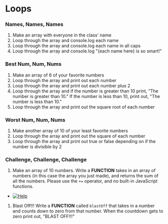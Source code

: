 # Loops

### Names, Names, Names 
1. Make an array with everyone in the class' name
1. Loop through the array and console.log each name
1. Loop through the array and console.log each name in all caps
1. Loop through the array and console.log "{each name here} is so smart!"

### Best Num, Num, Nums
1. Make an array of 6 of your favorite numbers
1. Loop through the array and print out each number
1. Loop through the array and print out each number plus 2
1. Loop through the array and if the number is greater than 10 print, "The number is greater than 10." If the number is less than 10, print out, "The number is less than 10."
1. Loop through the array and print out the square root of each number

### Worst Num, Num, Nums
1. Make another array of 10 of your least favorite numbers
1. Loop through the array and print out the square of each number
1. Loop through the array and print out true or false depending on if the number is divisible by 2

### Challenge, Challenge, Challenge
1. Make an array of 10 numbers. Write a **FUNCTION** takes in an array of numbers (in this case the array you just made), and returns the sum of all the numbers. Please use the `+=` operator, and no built-in JavaScript functions.
  * [![Help](helper.png)](images/helper.png)
1. Blast Off!!! Write a **FUNCTION** called `blastOff` that takes in a number and counts down to zero from that number. When the countdown gets to zero print out, "BLAST OFF!!!"